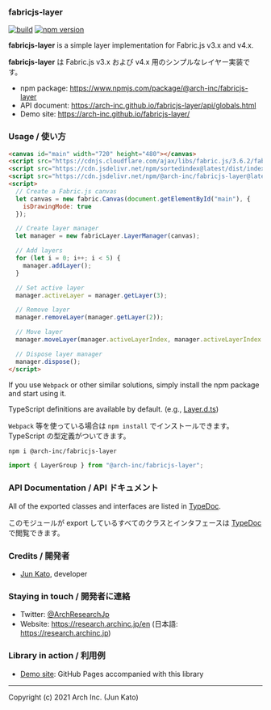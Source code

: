 ### fabricjs-layer

[![build](https://github.com/arch-inc/fabricjs-layer/workflows/npm-publish-gpr/badge.svg)](https://github.com/arch-inc/fabricjs-layer/actions?query=workflow%3Anpm-publish-gpr)
[![npm version](https://img.shields.io/npm/v/@arch-inc/fabricjs-layer)](https://www.npmjs.com/package/@arch-inc/fabricjs-layer)

**fabricjs-layer** is a simple layer implementation for Fabric.js v3.x and v4.x.

**fabricjs-layer** は Fabric.js v3.x および v4.x 用のシンプルなレイヤー実装です。

- npm package: https://www.npmjs.com/package/@arch-inc/fabricjs-layer
- API document: https://arch-inc.github.io/fabricjs-layer/api/globals.html
- Demo site: https://arch-inc.github.io/fabricjs-layer/

### Usage / 使い方

```html
<canvas id="main" width="720" height="480"></canvas>
<script src="https://cdnjs.cloudflare.com/ajax/libs/fabric.js/3.6.2/fabric.min.js"></script>
<script src="https://cdn.jsdelivr.net/npm/sortedindex@latest/dist/index.js"></script>
<script src="https://cdn.jsdelivr.net/npm/@arch-inc/fabricjs-layer@latest/dist/index.js"></script>
<script>
  // Create a Fabric.js canvas
  let canvas = new fabric.Canvas(document.getElementById("main"), {
    isDrawingMode: true
  });

  // Create layer manager
  let manager = new fabricLayer.LayerManager(canvas);

  // Add layers
  for (let i = 0; i++; i < 5) {
    manager.addLayer();
  }

  // Set active layer
  manager.activeLayer = manager.getLayer(3);

  // Remove layer
  manager.removeLayer(manager.getLayer(2));

  // Move layer
  manager.moveLayer(manager.activeLayerIndex, manager.activeLayerIndex + 1);

  // Dispose layer manager
  manager.dispose();
</script>
```

If you use `Webpack` or other similar solutions, simply install the npm package and start using it.

TypeScript definitions are available by default. (e.g., [Layer.d.ts](https://cdn.jsdelivr.net/npm/@arch-inc/fabricjs-layer@latest/dist/Layer.d.ts))

`Webpack` 等を使っている場合は `npm install` でインストールできます。TypeScript の型定義がついてきます。

```sh
npm i @arch-inc/fabricjs-layer
```

```javascript
import { LayerGroup } from "@arch-inc/fabricjs-layer";
```

### API Documentation / API ドキュメント

All of the exported classes and interfaces are listed in [TypeDoc](https://arch-inc.github.io/fabricjs-layer/api/globals.html).

このモジュールが export しているすべてのクラスとインタフェースは [TypeDoc](https://arch-inc.github.io/fabricjs-layer/api/globals.html) で閲覧できます。

### Credits / 開発者

- [Jun Kato](https://junkato.jp), developer

### Staying in touch / 開発者に連絡

- Twitter: [@ArchResearchJp](https://twitter.com/ArchResearchJp)
- Website: https://research.archinc.jp/en (日本語: https://research.archinc.jp)

### Library in action / 利用例

- [Demo site](https://arch-inc.github.io/fabricjs-layer/): GitHub Pages accompanied with this library

---

Copyright (c) 2021 Arch Inc. (Jun Kato)
